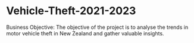 # Vehicle-Theft-2021-2023
Business Objective:
The objective of the project is to analyse the trends in motor vehicle theft in New Zealand and gather valuable insights.
